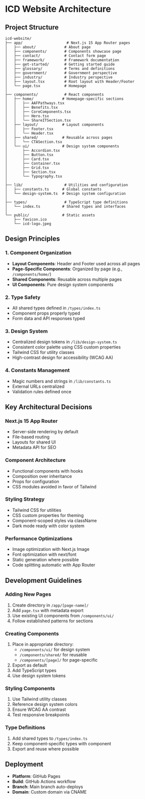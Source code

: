 # ICD Website Architecture

## Project Structure

```
icd-website/
├── app/                    # Next.js 15 App Router pages
│   ├── about/             # About page
│   ├── components/        # Components showcase page
│   ├── contact/           # Contact form page
│   ├── framework/         # Framework documentation
│   ├── get-started/       # Getting started guide
│   ├── glossary/          # Terms and definitions
│   ├── government/        # Government perspective
│   ├── industry/          # Industry perspective
│   ├── layout.tsx         # Root layout with Header/Footer
│   └── page.tsx           # Homepage
│
├── components/            # React components
│   ├── home/             # Homepage-specific sections
│   │   ├── AAFPathways.tsx
│   │   ├── Benefits.tsx
│   │   ├── CoreComponents.tsx
│   │   ├── Hero.tsx
│   │   └── ShareITSection.tsx
│   ├── layout/           # Layout components
│   │   ├── Footer.tsx
│   │   └── Header.tsx
│   ├── shared/           # Reusable across pages
│   │   └── CTASection.tsx
│   └── ui/               # Design system components
│       ├── Accordion.tsx
│       ├── Button.tsx
│       ├── Card.tsx
│       ├── Container.tsx
│       ├── Grid.tsx
│       ├── Section.tsx
│       └── Typography.tsx
│
├── lib/                   # Utilities and configuration
│   ├── constants.ts      # Global constants
│   └── design-system.ts  # Design system configuration
│
├── types/                 # TypeScript type definitions
│   └── index.ts          # Shared types and interfaces
│
└── public/               # Static assets
    ├── favicon.ico
    └── icd-logo.jpeg
```

## Design Principles

### 1. Component Organization
- **Layout Components**: Header and Footer used across all pages
- **Page-Specific Components**: Organized by page (e.g., `/components/home/`)
- **Shared Components**: Reusable across multiple pages
- **UI Components**: Pure design system components

### 2. Type Safety
- All shared types defined in `/types/index.ts`
- Component props properly typed
- Form data and API responses typed

### 3. Design System
- Centralized design tokens in `/lib/design-system.ts`
- Consistent color palette using CSS custom properties
- Tailwind CSS for utility classes
- High-contrast design for accessibility (WCAG AA)

### 4. Constants Management
- Magic numbers and strings in `/lib/constants.ts`
- External URLs centralized
- Validation rules defined once

## Key Architectural Decisions

### Next.js 15 App Router
- Server-side rendering by default
- File-based routing
- Layouts for shared UI
- Metadata API for SEO

### Component Architecture
- Functional components with hooks
- Composition over inheritance
- Props for configuration
- CSS modules avoided in favor of Tailwind

### Styling Strategy
- Tailwind CSS for utilities
- CSS custom properties for theming
- Component-scoped styles via className
- Dark mode ready with color system

### Performance Optimizations
- Image optimization with Next.js Image
- Font optimization with next/font
- Static generation where possible
- Code splitting automatic with App Router

## Development Guidelines

### Adding New Pages
1. Create directory in `/app/[page-name]/`
2. Add `page.tsx` with metadata export
3. Use existing UI components from `/components/ui/`
4. Follow established patterns for sections

### Creating Components
1. Place in appropriate directory:
   - `/components/ui/` for design system
   - `/components/shared/` for reusable
   - `/components/[page]/` for page-specific
2. Export as default
3. Add TypeScript types
4. Use design system tokens

### Styling Components
1. Use Tailwind utility classes
2. Reference design system colors
3. Ensure WCAG AA contrast
4. Test responsive breakpoints

### Type Definitions
1. Add shared types to `/types/index.ts`
2. Keep component-specific types with component
3. Export and reuse where possible

## Deployment

- **Platform**: GitHub Pages
- **Build**: GitHub Actions workflow
- **Branch**: Main branch auto-deploys
- **Domain**: Custom domain via CNAME